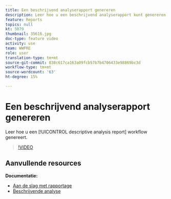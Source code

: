 ```yaml
---
title: Een beschrijvend analyserapport genereren
description: Leer hoe u een beschrijvend analyserapport kunt genereren op basis van een workflow in Adobe Campaign Classic.
feature: Reports
topics: null
kt: 5079
thumbnail: 35616.jpg
doc-type: feature video
activity: use
team: WWFRE
role: user
translation-type: tm+mt
source-git-commit: 838c617ca163a09fcb57b7b4706433e98869bc3d
workflow-type: tm+mt
source-wordcount: '63'
ht-degree: 15%

---
```



# Een beschrijvend analyserapport genereren

Leer hoe u een [!UICONTROL descriptive analysis report] workflow genereert.

>[!VIDEO](https://video.tv.adobe.com/v/35616?quality=12)

## Aanvullende resources

**Documentatie:**

* [Aan de slag met rapportage](https://docs.adobe.com/content/help/en/campaign-classic/using/reporting/reporting-in-adobe-campaign/about-adobe-campaign-reporting-tools.html)
* [Beschrijvende analyse](https://docs.adobe.com/content/help/en/campaign-classic/using/reporting/analyzing-populations/about-descriptive-analysis.html)
